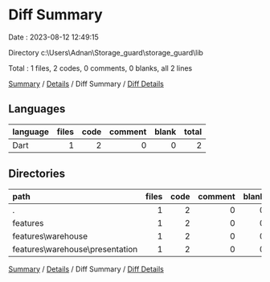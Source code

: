 # Diff Summary

Date : 2023-08-12 12:49:15

Directory c:\\Users\\Adnan\\Storage_guard\\storage_guard\\lib

Total : 1 files,  2 codes, 0 comments, 0 blanks, all 2 lines

[Summary](results.md) / [Details](details.md) / Diff Summary / [Diff Details](diff-details.md)

## Languages
| language | files | code | comment | blank | total |
| :--- | ---: | ---: | ---: | ---: | ---: |
| Dart | 1 | 2 | 0 | 0 | 2 |

## Directories
| path | files | code | comment | blank | total |
| :--- | ---: | ---: | ---: | ---: | ---: |
| . | 1 | 2 | 0 | 0 | 2 |
| features | 1 | 2 | 0 | 0 | 2 |
| features\\warehouse | 1 | 2 | 0 | 0 | 2 |
| features\\warehouse\\presentation | 1 | 2 | 0 | 0 | 2 |

[Summary](results.md) / [Details](details.md) / Diff Summary / [Diff Details](diff-details.md)